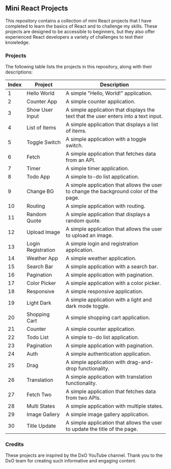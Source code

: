 ## Mini React Projects

This repository contains a collection of mini React projects that I have completed to learn the basics of React and to challenge my skills. These projects are designed to be accessible to beginners, but they also offer experienced React developers a variety of challenges to test their knowledge.

### Projects

The following table lists the projects in this repository, along with their descriptions:

| Index | Project | Description |
|---|---|---|
| 1 | Hello World | A simple "Hello, World!" application. |
| 2 | Counter App | A simple counter application. |
| 3 | Show User Input | A simple application that displays the text that the user enters into a text input. |
| 4 | List of Items | A simple application that displays a list of items. |
| 5 | Toggle Switch | A simple application with a toggle switch. |
| 6 | Fetch | A simple application that fetches data from an API. |
| 7 | Timer | A simple timer application. |
| 8 | Todo App | A simple to-do list application. |
| 9 | Change BG | A simple application that allows the user to change the background color of the page. |
| 10 | Routing | A simple application with routing. |
| 11 | Random Quote | A simple application that displays a random quote. |
| 12 | Upload Image | A simple application that allows the user to upload an image. |
| 13 | Login Registration | A simple login and registration application. |
| 14 | Weather App | A simple weather application. |
| 15 | Search Bar | A simple application with a search bar. |
| 16 | Pagination | A simple application with pagination. |
| 17 | Color Picker | A simple application with a color picker. |
| 18 | Responsive | A simple responsive application. |
| 19 | Light Dark | A simple application with a light and dark mode toggle. |
| 20 | Shopping Cart | A simple shopping cart application. |
| 21 | Counter | A simple counter application. |
| 22 | Todo List | A simple to-do list application. |
| 23 | Pagination | A simple application with pagination. |
| 24 | Auth | A simple authentication application. |
| 25 | Drag | A simple application with drag-and-drop functionality. |
| 26 | Translation | A simple application with translation functionality. |
| 27 | Fetch Two | A simple application that fetches data from two APIs. |
| 28 | Multi States | A simple application with multiple states. |
| 29 | Image Gallery | A simple image gallery application. |
| 30 | Title Update | A simple application that allows the user to update the title of the page.

### Credits

These projects are inspired by the DxO YouTube channel. Thank you to the DxO team for creating such informative and engaging content.


